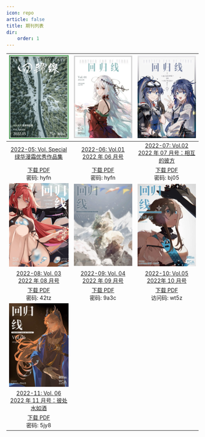```yaml
---
icon: repo
article: false
title: 期刊列表
dir:
    order: 1
---
```




|![](./2022-05/res/cover.webp)|![](./2022-06//res/cover.webp)|![](./2022-07/res/cover.webp)|
|:-:|:-:|:-:|
|[2022-05: Vol. Special <br>绿华漫霜优秀作品集](2022-05/)|[2022-06: Vol.01 <br>2022 年 06 月号](2022-06/)|[2022-07: Vol.02 <br>2022 年 07 月号：相互的彼方](2022-07/)|
|[下载 PDF](https://wwb.lanzouf.com/b011miqxc)<br>密码: hyfn|[下载 PDF](https://wwb.lanzouf.com/b011miqxc)<br>密码: hyfn|[下载 PDF](https://wwb.lanzouf.com/b011u6cne)<br>密码: bj05|
|![](./2022-08/res/cover.webp)|![](./2022-09/res/cover.webp)|![](./2022-10/res/cover.webp)|
|[2022-08: Vol. 03 <br>2022 年 08 月号](2022-08/)|[2022-09: Vol. 04 <br>2022 年 09 月号](2022-09/)|[2022-10: Vol.05 <br>2022年 10 月号](2022-10/)|
|[下载 PDF](https://wwb.lanzouy.com/b011ya7gf)<br>密码: 42tz|[下载 PDF](https://wwb.lanzoue.com/b0121q8la)<br>密码: 9a3c|[下载 PDF](https://cloud.189.cn/web/share?code=JJFrM3fqqyMj)<br>访问码: wt5z|
|![](./2022-11/res/cover.jpg)| | |
|[2022-11: Vol. 06 <br>2022 年 11 月号：彼处水如酒](2022-11/)| | |
|[下载 PDF](https://aneot.lanzoue.com/b012bjyib)<br>密码: 5jy8| | |

<ArticleAd />